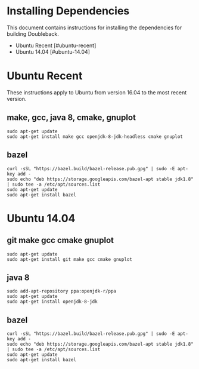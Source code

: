 # Installing Dependencies

This document contains instructions for installing the dependencies for building Doubleback.
* Ubuntu Recent [#ubuntu-recent]
* Ubuntu 14.04 [#ubuntu-14.04]


# Ubuntu Recent

These instructions apply to Ubuntu from version 16.04 to the most recent version.

## make, gcc, java 8, cmake, gnuplot

```
sudo apt-get update
sudo apt-get install make gcc openjdk-8-jdk-headless cmake gnuplot
```

## bazel

```
curl -sSL "https://bazel.build/bazel-release.pub.gpg" | sudo -E apt-key add -
sudo echo "deb https://storage.googleapis.com/bazel-apt stable jdk1.8" | sudo tee -a /etc/apt/sources.list
sudo apt-get update
sudo apt-get install bazel
```

# Ubuntu 14.04

## git make gcc cmake gnuplot

```
sudo apt-get update
sudo apt-get install git make gcc cmake gnuplot
```

## java 8

```
sudo add-apt-repository ppa:openjdk-r/ppa
sudo apt-get update
sudo apt-get install openjdk-8-jdk
```

## bazel

```
curl -sSL "https://bazel.build/bazel-release.pub.gpg" | sudo -E apt-key add -
sudo echo "deb https://storage.googleapis.com/bazel-apt stable jdk1.8" | sudo tee -a /etc/apt/sources.list
sudo apt-get update
sudo apt-get install bazel
```
